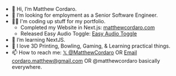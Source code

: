 - 👋 Hi, I’m Matthew Cordaro.
- 👀 I’m looking for employment as a Senior Software Engineer.
- 👨‍🏫 I'm coding up stuff for my portfolio.
  - Completed my Website in Next.js: [matthewcordaro.com](https://www.matthewcordaro.com)
  - Released Easy Audio Toggle: [Easy Audio Toggle](https://www.matthewcordaro.com/projects#easy-audio-toggle)
- 🌱 I’m learning NextJS.
- 💞️ I love 3D Printing, Bowling, Gaming, & Learning practical things.
- 📫 How to reach me:  [𝕏 @MatthewCordaro](https://x.com/MatthewCordaro/) OR [Email cordaro.matthew@gmail.com](mailto://cordaro.matthew@gmail.com) OR @matthewcordaro basically everywhere.

<!---
matthewcordaro/matthewcordaro is a ✨ special ✨ repository because its `README.md` (this file) appears on your GitHub profile.
You can click the Preview link to take a look at your changes.
--->
